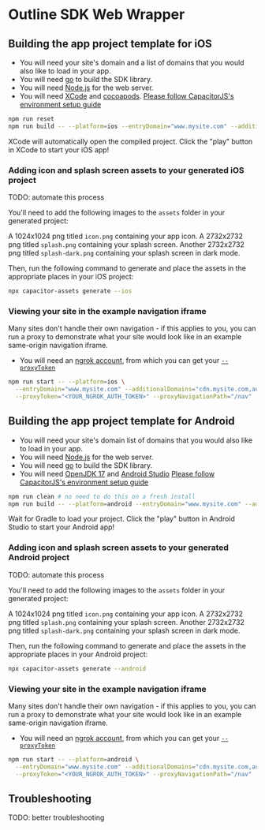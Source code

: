 # Outline SDK Web Wrapper

## Building the app project template for **iOS**

* You will need your site's domain and a list of domains that you would also like to load in your app.
* You will need [go](https://golang.org/) to build the SDK library.
* You will need [Node.js](https://nodejs.org/en/) for the web server.
* You will need [XCode](https://developer.apple.com/xcode/) and [cocoapods](https://cocoapods.org/). [Please follow CapacitorJS's environment setup guide](https://capacitorjs.com/docs/getting-started/environment-setup#ios-requirements)

```sh
npm run reset
npm run build -- --platform=ios --entryDomain="www.mysite.com" --additionalDomains="cdn.mysite.com,auth.mysite.com" --smartDialerConfig="<MY_SMART_DIALER_CONFIG_TEXT>"
```

XCode will automatically open the compiled project. Click the "play" button in XCode to start your iOS app!

### Adding icon and splash screen assets to your generated iOS project

TODO: automate this process

You'll need to add the following images to the `assets` folder in your generated project:

A 1024x1024 png titled `icon.png` containing your app icon.
A 2732x2732 png titled `splash.png` containing your splash screen.
Another 2732x2732 png titled `splash-dark.png` containing your splash screen in dark mode.

Then, run the following command to generate and place the assets in the appropriate places in your iOS project:

```sh
npx capacitor-assets generate --ios
```

### Viewing your site in the example navigation iframe

Many sites don't handle their own navigation - if this applies to you, you can run a proxy to demonstrate what your site would look like in an example same-origin navigation iframe.

* You will need an [ngrok account](https://ngrok.com/), from which you can get your [`--proxyToken`](https://dashboard.ngrok.com/get-started/your-authtoken)

```sh
npm run start -- --platform=ios \
  --entryDomain="www.mysite.com" --additionalDomains="cdn.mysite.com,auth.mysite.com" \
  --proxyToken="<YOUR_NGROK_AUTH_TOKEN>" --proxyNavigationPath="/nav"
```

## Building the app project template for **Android**

* You will need your site's domain list of domains that you would also like to load in your app.
* You will need [Node.js](https://nodejs.org/en/) for the web server.
* You will need [go](https://golang.org/) to build the SDK library.
* You will need [OpenJDK 17](https://stackoverflow.com/a/70649641) and [Android Studio](https://developer.android.com/studio/) [Please follow CapacitorJS's environment setup guide](https://capacitorjs.com/docs/getting-started/environment-setup#android-requirements)

```sh
npm run clean # no need to do this on a fresh install
npm run build -- --platform=android --entryDomain="www.mysite.com" --additionalDomains="cdn.mysite.com,auth.mysite.com" --smartDialerConfig="<MY_SMART_DIALER_CONFIG_TEXT>"
```

Wait for Gradle to load your project. Click the "play" button in Android Studio to start your Android app!

### Adding icon and splash screen assets to your generated Android project

TODO: automate this process

You'll need to add the following images to the `assets` folder in your generated project:

A 1024x1024 png titled `icon.png` containing your app icon.
A 2732x2732 png titled `splash.png` containing your splash screen.
Another 2732x2732 png titled `splash-dark.png` containing your splash screen in dark mode.

Then, run the following command to generate and place the assets in the appropriate places in your Android project:

```sh
npx capacitor-assets generate --android
```


### Viewing your site in the example navigation iframe

Many sites don't handle their own navigation - if this applies to you, you can run a proxy to demonstrate what your site would look like in an example same-origin navigation iframe.

* You will need an [ngrok account](https://ngrok.com/), from which you can get your [`--proxyToken`](https://dashboard.ngrok.com/get-started/your-authtoken)

```sh
npm run start -- --platform=android \
  --entryDomain="www.mysite.com" --additionalDomains="cdn.mysite.com,auth.mysite.com" \
  --proxyToken="<YOUR_NGROK_AUTH_TOKEN>" --proxyNavigationPath="/nav"
```

## Troubleshooting

TODO: better troubleshooting